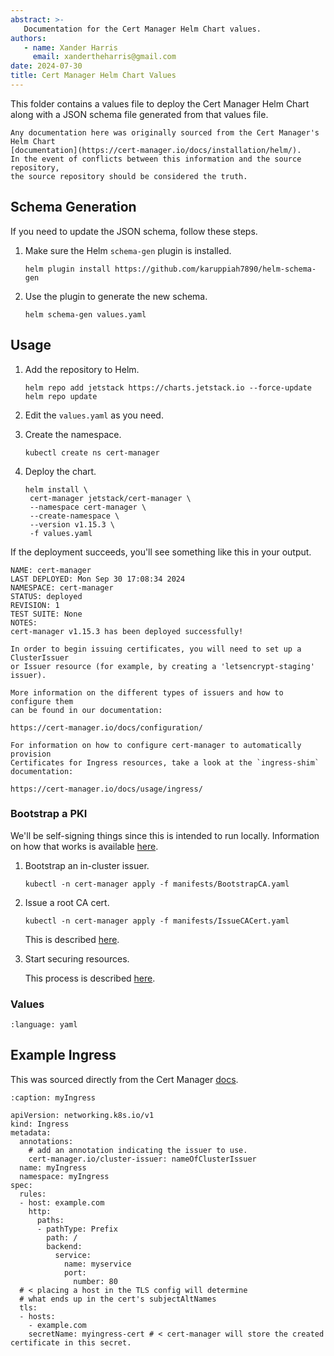 ```yaml
---
abstract: >-
   Documentation for the Cert Manager Helm Chart values.
authors:
   - name: Xander Harris
     email: xandertheharris@gmail.com
date: 2024-07-30
title: Cert Manager Helm Chart Values
---
```


This folder contains a values file to deploy the Cert Manager Helm
Chart along with a JSON schema file generated from that values file.

```{admonition} This is a copy
Any documentation here was originally sourced from the Cert Manager's
Helm Chart
[documentation](https://cert-manager.io/docs/installation/helm/).
In the event of conflicts between this information and the source repository,
the source repository should be considered the truth.
```

## Schema Generation

If you need to update the JSON schema, follow these steps.

1. Make sure the Helm `schema-gen` plugin is installed.

   ```{code-block} shell
   helm plugin install https://github.com/karuppiah7890/helm-schema-gen
   ```

2. Use the plugin to generate the new schema.

   ```{code-block} shell
   helm schema-gen values.yaml
   ```

## Usage

1. Add the repository to Helm.

   ```{code-block} shell
   helm repo add jetstack https://charts.jetstack.io --force-update
   helm repo update
   ```

2. Edit the `values.yaml` as you need.
3. Create the namespace.

   ```{code-block} shell
   kubectl create ns cert-manager
   ```

4. Deploy the chart.

   ```{code-block} shell
   helm install \
    cert-manager jetstack/cert-manager \
    --namespace cert-manager \
    --create-namespace \
    --version v1.15.3 \
    -f values.yaml
   ```

If the deployment succeeds, you'll see something like this in your output.

```{code-block} shell
NAME: cert-manager
LAST DEPLOYED: Mon Sep 30 17:08:34 2024
NAMESPACE: cert-manager
STATUS: deployed
REVISION: 1
TEST SUITE: None
NOTES:
cert-manager v1.15.3 has been deployed successfully!

In order to begin issuing certificates, you will need to set up a ClusterIssuer
or Issuer resource (for example, by creating a 'letsencrypt-staging' issuer).

More information on the different types of issuers and how to configure them
can be found in our documentation:

https://cert-manager.io/docs/configuration/

For information on how to configure cert-manager to automatically provision
Certificates for Ingress resources, take a look at the `ingress-shim`
documentation:

https://cert-manager.io/docs/usage/ingress/
```

### Bootstrap a PKI

We'll be self-signing things since this is intended to run locally. Information
on how that works is available
[here](https://cert-manager.io/docs/configuration/selfsigned/).

1. Bootstrap an in-cluster issuer.

   ```{code-block} shell
   kubectl -n cert-manager apply -f manifests/BootstrapCA.yaml
   ```

2. Issue a root CA cert.

   ```{code-block} shell
   kubectl -n cert-manager apply -f manifests/IssueCACert.yaml
   ```

   This is described [here](https://cert-manager.io/docs/configuration/ca/).

3. Start securing resources.

   This process is described
   [here](https://cert-manager.io/docs/usage/ingress/).

### Values

```{literalinclude} /charts/cert-manager/values.yaml
:language: yaml
```

## Example Ingress

This was sourced directly from the Cert Manager
[docs](https://cert-manager.io/docs/usage/ingress/).

```{code-block} yaml
:caption: myIngress

apiVersion: networking.k8s.io/v1
kind: Ingress
metadata:
  annotations:
    # add an annotation indicating the issuer to use.
    cert-manager.io/cluster-issuer: nameOfClusterIssuer
  name: myIngress
  namespace: myIngress
spec:
  rules:
  - host: example.com
    http:
      paths:
      - pathType: Prefix
        path: /
        backend:
          service:
            name: myservice
            port:
              number: 80
  # < placing a host in the TLS config will determine
  # what ends up in the cert's subjectAltNames
  tls:
  - hosts:
    - example.com
    secretName: myingress-cert # < cert-manager will store the created certificate in this secret.
```
